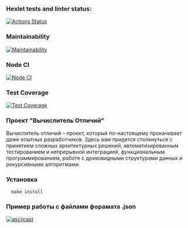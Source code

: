 ### Hexlet tests and linter status:
[![Actions Status](https://github.com/GeorgyKomkov/frontend-project-46/workflows/hexlet-check/badge.svg)](https://github.com/GeorgyKomkov/frontend-project-46/actions)
### Maintainability
[![Maintainability](https://api.codeclimate.com/v1/badges/f2e2ca4f984049ff7e82/maintainability)](https://codeclimate.com/github/GeorgyKomkov/frontend-project-46/maintainability)
###  Node CI
[![Node CI](https://github.com/GeorgyKomkov/frontend-project-46/actions/workflows/node.js.yml/badge.svg)](https://github.com/GeorgyKomkov/frontend-project-46/actions/workflows/node.js.yml)
### Test Coverage
[![Test Coverage](https://api.codeclimate.com/v1/badges/f2e2ca4f984049ff7e82/test_coverage)](https://codeclimate.com/github/GeorgyKomkov/frontend-project-46/test_coverage)


 ### Проект "Вычислитель Отличий"
Вычислитель отличий – проект, который по-настоящему прокачивает даже опытных разработчиков. Здесь вам придется столкнуться с принятием сложных архитектурных решений, автоматизированным тестированием и непрерывной интеграцией, функциональным программированием, работе с древовидными структурами данных и рекурсивными алгоритмами.
 ### Установка
```
  make install
```

### Пример работы с файлами форамата .json
[![asciicast](https://asciinema.org/a/N7jm6sEGd9mqUJdi8AZ6io7oq.png)]( https://asciinema.org/a/N7jm6sEGd9mqUJdi8AZ6io7oq)